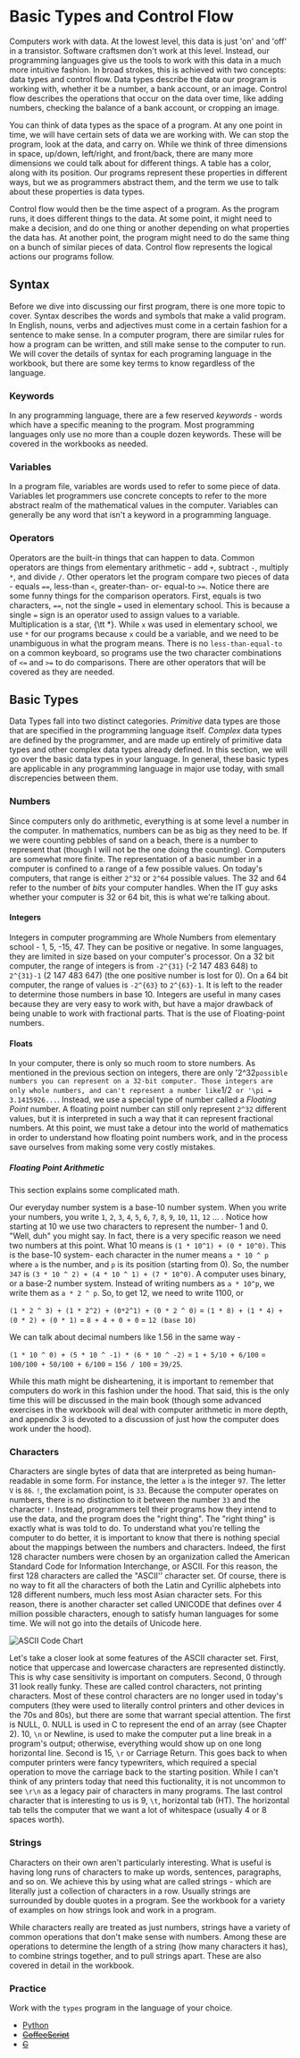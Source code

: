 # Basic Types and Control Flow

Computers work with data. At the lowest level, this data is just 'on' and
'off' in a transistor. Software craftsmen don't work at this level. Instead,
our programming languages give us the tools to work with this data in a much
more intuitive fashion. In broad strokes, this is achieved with two concepts:
data types and control flow. Data types describe the data our program is
working with, whether it be a number, a bank account, or an image. Control
flow describes the operations that occur on the data over time, like adding
numbers, checking the balance of a bank account, or cropping an image.

You can think of data types as the space of a program. At any one point in
time, we will have certain sets of data we are working with. We can stop the
program, look at the data, and carry on. While we think of three dimensions in
space,  up/down, left/right, and front/back, there are many more dimensions we
could talk about for different things. A table has a color, along with its
position. Our programs represent these properties in different ways, but we as
programmers abstract them, and the term we use to talk about these properties
is data types.

Control flow would then be the time aspect of a program. As the program runs,
it does different things to the data. At some point, it might need to make a
decision, and do one thing or another depending on what properties the data
has. At another point, the program might need to do the same thing on a bunch
of similar pieces of data. Control flow represents the logical actions our
programs follow.

## Syntax

Before we dive into discussing our first program, there is one more topic to
cover. Syntax describes the words and symbols that make a valid program. In
English, nouns, verbs and adjectives must come in a certain fashion for a
sentence to make sense. In a computer program, there are similar rules for how
a program can be written, and still make sense to the computer to run. We will
cover the details of syntax for each programing language in the workbook, but
there are some key terms to know regardless of the language.

### Keywords

In any programming language, there are a few reserved *keywords*  -  words
which have a specific meaning to the program. Most programming languages only
use no more than a couple dozen keywords. These will be covered in the
workbooks as needed.

### Variables

In a program file, variables are words used to refer to some piece of data.
Variables let programmers use concrete concepts to refer to the more abstract
realm of the mathematical values in the computer. Variables can generally be
any word that isn't a keyword in a programming language.

### Operators

Operators are the built-in things that can happen to data. Common operators
are things from elementary arithmetic  -  add `+`, subtract `-`,
multiply `*`, and divide `/`. Other operators let the program compare
two pieces of data  -  equals `==`, less-than `<`, greater-than-
or- equal-to `>=`. Notice there are some funny things for the comparison
operators. First, equals is two characters, `==`, not the single `=`
used in elementary school. This is because a single `=` sign is an
operator used to assign values to a variable. Multiplication is a star, {\tt
*}. While `x` was used in elementary school, we use `*` for our
programs because `x` could be a variable, and we need to be unambiguous in
what the program means. There is no `less-than-equal-to` on a common keyboard,
so programs use the two character combinations of `<=` and `>=` to do
comparisons. There are other operators that will be covered as they are needed.

## Basic Types

Data Types fall into two distinct categories. *Primitive* data types are those
that are specified in the programming language itself. *Complex* data types
are defined by the programmer, and are made up entirely of primitive data
types and other complex data types already defined. In this section, we will
go over the basic data types in your language. In general, these basic types
are applicable in any programming language in major use today, with small
discrepencies between them.

### Numbers

Since computers only do arithmetic, everything is at some level a number in
the computer. In mathematics, numbers can be as big as they need to be. If we
were counting pebbles of sand on a beach, there is a number to represent that
(though I will not be the one doing the counting). Computers are somewhat more
finite. The representation of a basic number in a computer is confined to a
range of a few possible values. On today's computers, that range is either
`2^32` or `2^64` possible values. The 32 and 64 refer to the number of *bits*
your computer handles. When the IT guy asks whether your computer is 32 or 64
bit, this is what we're talking about.

#### Integers

Integers in computer programming are Whole Numbers from elementary school  - 
1, 5, -15, 47. They can be positive or negative. In some languages, they are
limited in size based on your computer's processor. On a 32 bit computer, the
range of integers is from `-2^{31}` (-2 147 483 648) to `2^{31}-1` (2 147 483
647) (the one positive number is lost for 0). On a 64 bit computer, the range
of values is `-2^{63}` to `2^{63}-1`. It is left to the reader to determine
those numbers in base 10. Integers are useful in many cases because they are
very easy to work with, but have a major drawback of being unable to work with
fractional parts. That is the use of Floating-point numbers.

#### Floats

In your computer, there is only so much room to store numbers. As mentioned in
the previous section on integers, there are only '2^32` possible numbers you
can represent on a 32-bit computer. Those integers are only whole numbers, and
can't represent a number like `1/2` or '\pi = 3.1415926...`. Instead,
we use a special type of number called a *Floating Point* number. A
floating point number can still only represent `2^32` different values, but it
is interpreted in such a way that it can represent fractional numbers. At this
point, we must take a detour into the world of mathematics in order to
understand how floating point numbers work, and in the process save ourselves
from making some very costly mistakes.

##### Floating Point Arithmetic
This section explains some complicated math.

Our everyday number system is a base-10 number system. When you write your
numbers, you write `1`, `2`, `3`, `4`, `5`, `6`, `7`, `8`, `9`, `10`, `11`, `12`
... . Notice how starting at 10 we use two characters to represent the number- 1
and 0. "Well, duh" you might say. In fact, there is a very specific reason we
need two numbers at this point. What 10 means is `(1 * 10^1) + (0 * 10^0)`. This
is the base-10 system- each character in the numer means `a * 10 ^ p` where `a`
is the number, and `p` is its position (starting from 0). So, the number `347`
is `(3 * 10 ^ 2) + (4 * 10 ^ 1) + (7 * 10^0)`. A computer uses binary, or a
base-2 number  system. Instead of writing numbers as `a * 10^p`, we write them
as `a * 2 ^ p`. So, to get 12, we need to write 1100, or

`(1 * 2 ^ 3) + (1 * 2^2) + (0*2^1) + (0 * 2 ^ 0)`
= `(1 * 8) + (1 * 4) + (0 * 2) + (0 * 1)`
= `8 + 4 + 0 + 0`
= `12 (base 10)`

We can talk about decimal numbers like 1.56 in the same way -

`(1 * 10 ^ 0) + (5 * 10 ^ -1) * (6 * 10 ^ -2)`
= `1 + 5/10 + 6/100`
= `100/100 + 50/100 + 6/100`
= `156 / 100` = `39/25`.

While this math might be disheartening, it is important to remember that
computers do work in this fashion under the hood. That said, this is the only
time this will be discussed in the main book (though some advanced exercises
in the workbook will deal with computer arithmetic in more depth, and appendix
3 is devoted to a discussion of just how the computer does work under the
hood).

### Characters

Characters are single bytes of data that are interpreted as being human-
readable in some form. For instance, the letter `a` is the integer `97`. The
letter `V` is `86`. `!`, the exclamation point, is `33`. Because the computer
operates on numbers, there is no distinction to it between the number `33` and
the character `!`. Instead, programmers tell their programs how they intend to
use the data, and the program does the "right thing". The "right thing" is
exactly what is was told to do. To understand what you're telling the computer
to do better, it is important to know that there is nothing special about the
mappings between the numbers and characters. Indeed, the first 128 character
numbers were chosen by an organization called the American Standard Code for
Information Interchange, or ASCII. For this reason, the first 128 characters
are called the "ASCII'' character set. Of course, there is no way to fit all
the characters of both the Latin and Cyrillic alphebets into 128 different
numbers, much less most Asian character sets. For this reason, there is
another character set called UNICODE that defines over 4 million possible
characters, enough to satisfy human languages for some time. We will not go
into the details of Unicode here.

![ASCII Code Chart](./800px-ASCII_Code_Chart.png)

Let's take a closer look at some features of the ASCII character set. First,
notice that uppercase and lowercase characters are represented distinctly. This
is why case sensitivity is important on computers. Second, 0 through 31 look
really funky. These are called control characters, not printing characters. Most
of these control characters are no longer used in today's computers (they were
used to literally control printers and other devices in the 70s and 80s), but
there are some that warrant special attention. The first is NULL, 0. NULL is
used in C to represent the end of an array (see Chapter 2). 10, `\n` or Newline,
is used to make the computer put a line break in a program's output; otherwise,
everything would show up on one long horizontal line. Second is 15, `\r` or
Carriage Return. This goes back to when computer printers were fancy
typewriters, which required a special operation to move the carriage back to the
starting position. While I can't think of any printers today that need this
fuctionality, it is not uncommon to see `\r\n` as a legacy pair of characters in
many programs. The last control character that is interesting to us is 9, `\t`,
horizontal tab (HT). The horizontal tab tells the computer that we want a lot of
whitespace (usually 4 or 8 spaces worth).

### Strings

Characters on their own aren't particularly interesting. What is useful is
having long runs of characters to make up words, sentences, paragraphs, and so
on. We achieve this by using what are called strings -  which are literally
just a collection of characters in a row. Usually strings are surrounded by
double quotes in a program. See the workbook for a variety of examples on how
strings look and work in a program.

While characters really are treated as just numbers, strings have a variety of
common operations that don't make sense with numbers. Among these are
operations to determine the length of a string (how many characters it has),
to combine strings together, and to pull strings apart. These are also covered
in detail in the workbook.

### Practice

Work with the `types` program in the language of your choice.

* [Python](01_types/01_python.md)
* ~~[CoffeeScript](01_types/02_typescript.md)~~
* ~~[C](01_types/03_c.md)~~
